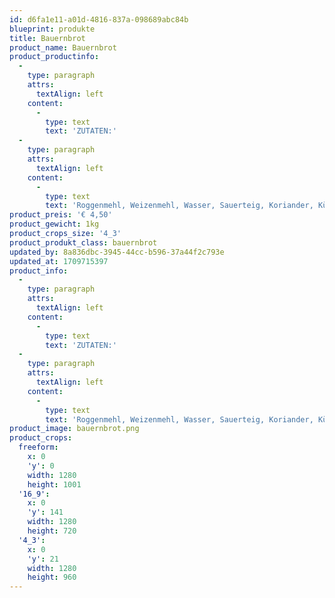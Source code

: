 ```yaml
---
id: d6fa1e11-a01d-4816-837a-098689abc84b
blueprint: produkte
title: Bauernbrot
product_name: Bauernbrot
product_productinfo:
  -
    type: paragraph
    attrs:
      textAlign: left
    content:
      -
        type: text
        text: 'ZUTATEN:'
  -
    type: paragraph
    attrs:
      textAlign: left
    content:
      -
        type: text
        text: 'Roggenmehl, Weizenmehl, Wasser, Sauerteig, Koriander, Kümmel, Fenchel, Anis, Salz Hefe'
product_preis: '€ 4,50'
product_gewicht: 1kg
product_crops_size: '4_3'
product_produkt_class: bauernbrot
updated_by: 8a836dbc-3945-44cc-b596-37a44f2c793e
updated_at: 1709715397
product_info:
  -
    type: paragraph
    attrs:
      textAlign: left
    content:
      -
        type: text
        text: 'ZUTATEN:'
  -
    type: paragraph
    attrs:
      textAlign: left
    content:
      -
        type: text
        text: 'Roggenmehl, Weizenmehl, Wasser, Sauerteig, Koriander, Kümmel, Fenchel, Anis, Salz Hefe'
product_image: bauernbrot.png
product_crops:
  freeform:
    x: 0
    'y': 0
    width: 1280
    height: 1001
  '16_9':
    x: 0
    'y': 141
    width: 1280
    height: 720
  '4_3':
    x: 0
    'y': 21
    width: 1280
    height: 960
---
```


